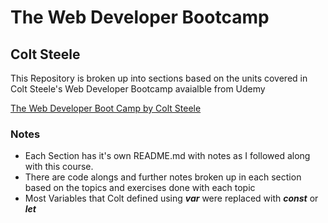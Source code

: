 # The Web Developer Bootcamp
## **Colt Steele**

This Repository is broken up into sections based on the units covered in Colt Steele's Web Developer Bootcamp avaialble from Udemy

[The Web Developer Boot Camp by Colt Steele](https://www.udemy.com/course/the-web-developer-bootcamp/)

### **Notes**

- Each Section has it's own README.md with notes as I followed along with this course.
- There are code alongs and further notes broken up in each section based on the topics and exercises done with each topic
- Most Variables that Colt defined using **_var_** were replaced with **_const_** or **_let_** 








